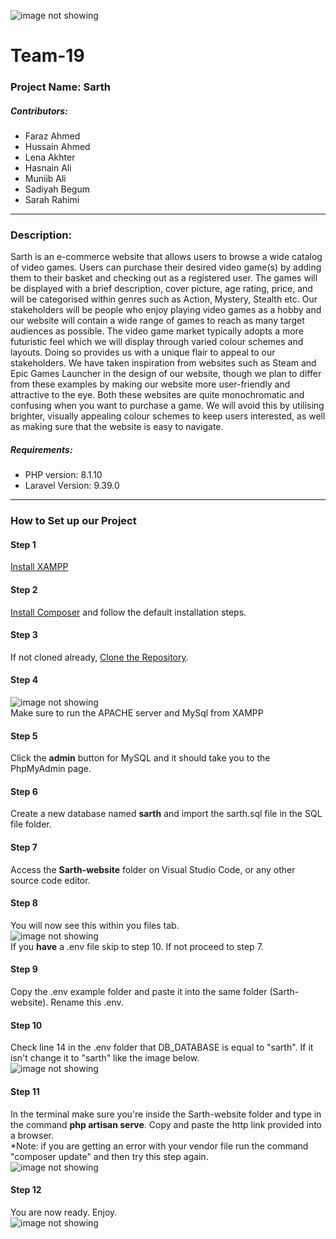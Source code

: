 ![image not showing](https://pbs.twimg.com/media/FizwZdTXEAEMDPX.jpg)
# Team-19

### Project Name: Sarth

##### Contributors:

* Faraz Ahmed
* Hussain Ahmed
* Lena Akhter
* Hasnain Ali
* Muniib Ali
* Sadiyah Begum
* Sarah Rahimi

---

### Description:

Sarth is an e-commerce website that allows users to browse a wide catalog of video games. Users can purchase their desired video game(s) by adding them to their basket and checking out as a registered user. The games will be displayed with a brief description, cover picture, age rating, price, and will be categorised within genres such as Action, Mystery, Stealth etc. Our stakeholders will be people who enjoy playing video games as a hobby and our website will contain a wide range of games to reach as many target audiences as possible. The video game market typically adopts a more futuristic feel which we will display through varied colour schemes and layouts. Doing so provides us with a unique flair to appeal to our stakeholders. We have taken inspiration from websites such as Steam and Epic Games Launcher in the design of our website, though we plan to differ from these examples by making our website more user-friendly and attractive to the eye. Both these websites are quite monochromatic and confusing when you want to purchase a game. We will avoid this by utilising brighter, visually appealing colour schemes to keep users interested, as well as making sure that the website is easy to navigate.

##### Requirements: 
- PHP version: 8.1.10
- Laravel Version: 9.39.0

---

### How to Set up our Project

#### Step 1 
[Install XAMPP](https://www.apachefriends.org/download.html)  

#### Step 2 
[Install Composer](https://getcomposer.org/download/) and follow the default installation steps.  
#### Step 3 
If not cloned already, [Clone the Repository](https://github.com/lenaakhter/Team-19).  
#### Step 4 
![image not showing](https://pbs.twimg.com/media/Fi55R0vWAAE8XQb?format=png&name=small) <br>
Make sure to run the APACHE server and MySql from XAMPP 
#### Step 5
Click the **admin** button for MySQL and it should take you to the PhpMyAdmin page.
#### Step 6
Create a new database named **sarth** and import the sarth.sql file in the SQL file folder.
#### Step 7
Access the **Sarth-website** folder on Visual Studio Code, or any other source code editor.
#### Step 8
You will now see this within you files tab. <br>
![image not showing](https://pbs.twimg.com/media/Fi6cKG0XgAQ_LZC?format=jpg&name=small) <br>
If you **have** a .env file skip to step 10. If not proceed to step 7.
#### Step 9
Copy the .env example folder and paste it into the same folder (Sarth-website). Rename this .env.
#### Step 10
Check line 14 in the .env folder that DB_DATABASE is equal to "sarth". If it isn't change it to "sarth" like the image below. <br>
![image not showing](https://pbs.twimg.com/media/Fi6cn_2XgAAKrVJ?format=png&name=240x240)
#### Step 11
In the terminal make sure you're inside the Sarth-website folder and type in the command **php artisan serve**. Copy and paste the http link provided into a browser. <br>
*Note: if you are getting an error with your vendor file run the command "composer update" and then try this step again. <br>
![image not showing](https://pbs.twimg.com/media/Fi6dOVHWAAEV0l3?format=png&name=900x900)
#### Step 12
You are now ready. Enjoy. <br>
![image not showing](https://pbs.twimg.com/media/Fi6eOJrXgAIWRKR?format=jpg&name=small)

